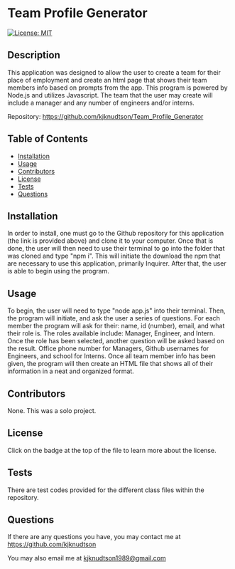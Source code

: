 # Team Profile Generator
    
  [![License: MIT](https://img.shields.io/badge/License-MIT-yellow.svg)](https://opensource.org/licenses/MIT)
  
  ## Description

  This application was designed to allow the user to create a team for their place of employment and create an html page that shows their team members info based on prompts from the app.  This program is powered by Node.js and utilizes Javascript.  The team that the user may create will include a manager and any number of engineers and/or interns.  

  Repository: https://github.com/kjknudtson/Team_Profile_Generator

  

  ## Table of Contents

  * [Installation](#installation)
  * [Usage](#usage)
  * [Contributors](#contributors)
  * [License](#license)
  * [Tests](#tests)
  * [Questions](#questions)

  ## Installation

  In order to install, one must go to the Github repository for this application (the link is provided above) and clone it to your computer.  Once that is done, the user will then need to use their terminal to go into the folder that was cloned and type "npm i".  This will initiate the download the npm that are necessary to use this application, primarily Inquirer.  After that, the user is able to begin using the program.

  ## Usage

  To begin, the user will need to type "node app.js" into their terminal.  Then, the program will initiate, and ask the user a series of questions.  For each member the program will ask for their: name, id (number), email, and what their role is.  The roles available include: Manager, Engineer, and Intern.  Once the role has been selected, another question will be asked based on the result.  Office phone number for Managers, Github usernames for Engineers, and school for Interns.  Once all team member info has been given, the program will then create an HTML file that shows all of their information in a neat and organized format.

  ## Contributors

  None.  This was a solo project.

  ## License

  Click on the badge at the top of the file to learn more about the license.

  ## Tests

  There are test codes provided for the different class files within the repository.

  ## Questions

  If there are any questions you have, you may contact me at https://github.com/kjknudtson

  You may also email me at kjknudtson1989@gmail.com
